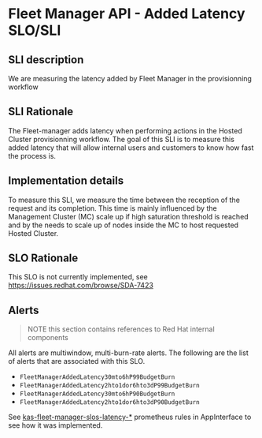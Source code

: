 # Fleet Manager API - Added Latency SLO/SLI

## SLI description
We are measuring the latency added by Fleet Manager in the provisionning workflow

## SLI Rationale
The Fleet-manager adds latency when performing actions in the Hosted Cluster provisionning workflow. The goal of this SLI is to measure this added latency that will allow internal users and customers to know how fast the process is.

## Implementation details
To measure this SLI, we measure the time between the reception of the request and its completion. This time is mainly influenced by the Management Cluster (MC) scale up if high saturation threshold is reached and by the needs to scale up of nodes inside the MC to host requested Hosted Cluster.

## SLO Rationale
This SLO is not currently implemented, see https://issues.redhat.com/browse/SDA-7423

## Alerts

> NOTE this section contains references to Red Hat internal components

All alerts are multiwindow, multi-burn-rate alerts. The following are the list of alerts that are associated with this SLO.

- `FleetManagerAddedLatency30mto6hP99BudgetBurn`
- `FleetManagerAddedLatency2hto1dor6hto3dP99BudgetBurn`
- `FleetManagerAddedLatency30mto6hP90BudgetBurn`
- `FleetManagerAddedLatency2hto1dor6hto3dP90BudgetBurn`
  
See [kas-fleet-manager-slos-latency-*](https://gitlab.cee.redhat.com/service/app-interface/-/tree/master/resources/observability/prometheusrules) prometheus rules in AppInterface to see how it was implemented.
